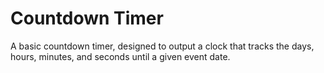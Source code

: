 # Countdown Timer
A basic countdown timer, designed to output a clock that tracks the days, hours, minutes, and seconds until a given event date. 
